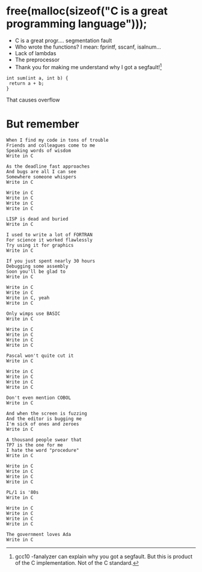 # free(malloc(sizeof("C is a great programming language")));

* C is a great progr.... segmentation fault
* Who wrote the functions? I mean: fprintf, sscanf, isalnum...
* Lack of lambdas
* The preprocessor
* Thank you for making me understand why I got a segfault![^1]

~~~
int sum(int a, int b) {
 return a + b;
}
~~~

That causes overflow

# But remember

~~~
When I find my code in tons of trouble
Friends and colleagues come to me
Speaking words of wisdom
Write in C

As the deadline fast approaches
And bugs are all I can see
Somewhere someone whispers
Write in C

Write in C
Write in C
Write in C
Write in C

LISP is dead and buried
Write in C

I used to write a lot of FORTRAN
For science it worked flawlessly
Try using it for graphics
Write in C

If you just spent nearly 30 hours
Debugging some assembly
Soon you'll be glad to
Write in C

Write in C
Write in C
Write in C, yeah
Write in C

Only wimps use BASIC
Write in C

Write in C
Write in C
Write in C
Write in C

Pascal won't quite cut it
Write in C

Write in C
Write in C
Write in C
Write in C

Don't even mention COBOL
Write in C

And when the screen is fuzzing
And the editor is bugging me
I'm sick of ones and zeroes
Write in C

A thousand people swear that
TP7 is the one for me
I hate the word "procedure"
Write in C

Write in C
Write in C
Write in C
Write in C

PL/1 is '80s
Write in C

Write in C
Write in C
Write in C
Write in C

The government loves Ada
Write in C
~~~

[^1]: gcc10 -fanalyzer can explain why you got a segfault. But this is
    product of the C implementation. Not of the C standard.

